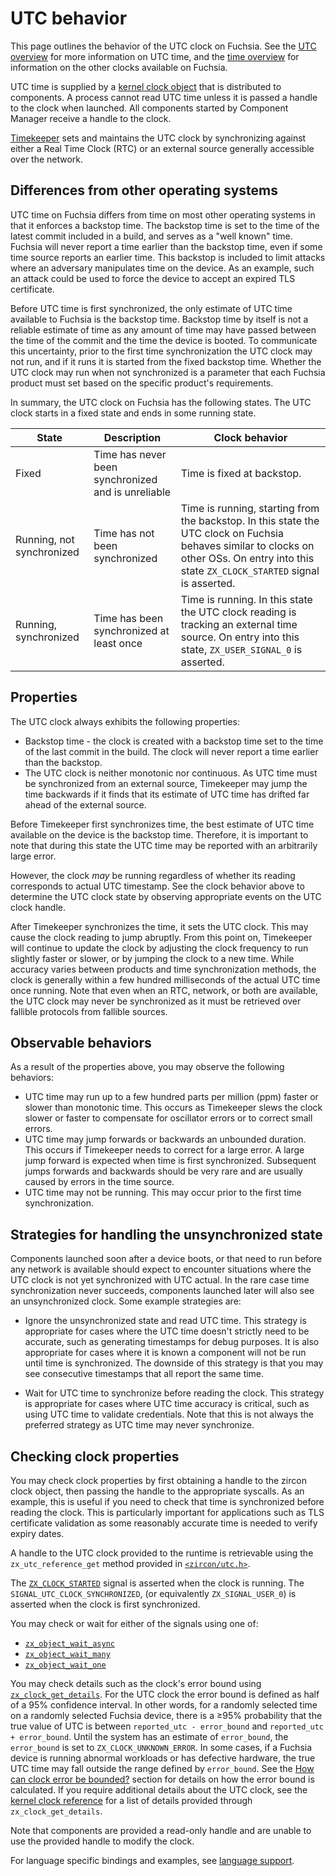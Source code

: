 # UTC behavior

This page outlines the behavior of the UTC clock on Fuchsia. See the
[UTC overview](overview.md) for more information on UTC time, and the
[time overview](/docs/concepts/kernel/time/overview.md) for information on the other
clocks available on Fuchsia.

UTC time is supplied by a
[kernel clock object](/docs/reference/kernel_objects/clock.md) that is
distributed to components. A process cannot read UTC time unless it is passed a
handle to the clock when launched. All components started by Component Manager
receive a handle to the clock.

[Timekeeper](/src/sys/time/timekeeper) sets and maintains the UTC clock by
synchronizing against either a Real Time Clock (RTC) or an external source
generally accessible over the network.

## Differences from other operating systems

UTC time on Fuchsia differs from time on most other operating systems in that
it enforces a backstop time. The backstop time is set to the time of the latest
commit included in a build, and serves as a "well known" time. Fuchsia will
never report a time earlier than the backstop time, even if some time source
reports an earlier time. This backstop is included to limit attacks where an
adversary manipulates time on the device. As an example, such an attack could
be used to force the device to accept an expired TLS certificate.

Before UTC time is first synchronized, the only estimate of UTC time available
to Fuchsia is the backstop time. Backstop time by itself is not a reliable
estimate of time as any amount of time may have passed between the time of the
commit and the time the device is booted. To communicate this uncertainty,
prior to the first time synchronization the UTC clock may not run, and if it
runs it is started from the fixed backstop time. Whether the UTC clock may run
when not synchronized is a parameter that each Fuchsia product must set based
on the specific product's requirements.

In summary, the UTC clock on Fuchsia has the following states. The UTC clock
starts in a fixed state and ends in some running state.

State         | Description | Clock behavior
--------------|-------------|---------------
Fixed | Time has never been synchronized and is unreliable | Time is fixed at backstop.
Running, not synchronized | Time has not been synchronized | Time is running, starting from the backstop. In this state the UTC clock on Fuchsia behaves similar to clocks on other OSs. On entry into this state `ZX_CLOCK_STARTED` signal is asserted.
Running, synchronized | Time has been synchronized at least once | Time is running. In this state the UTC clock reading is tracking an external time source. On entry into this state, `ZX_USER_SIGNAL_0` is asserted.

## Properties

The UTC clock always exhibits the following properties:

* Backstop time - the clock is created with a backstop time set to the time of
the last commit in the build. The clock will never report a time earlier than
the backstop.
* The UTC clock is neither monotonic nor continuous. As UTC time must be
synchronized from an external source, Timekeeper may jump the time backwards if
it finds that its estimate of UTC time has drifted far ahead of the external
source.

Before Timekeeper first synchronizes time, the best estimate of UTC time
available on the device is the backstop time. Therefore, it is important to
note that during this state the UTC time may be reported with an arbitrarily
large error.

However, the clock *may* be running regardless of whether its reading corresponds
to actual UTC timestamp. See the clock behavior above to determine the UTC clock
state by observing appropriate events on the UTC clock handle.

After Timekeeper synchronizes the time, it sets the UTC clock. This may cause
the clock reading to jump abruptly. From this point on, Timekeeper will
continue to update the clock by adjusting the clock frequency to run slightly
faster or slower, or by jumping the clock to a new time. While accuracy varies
between products and time synchronization methods, the clock is generally
within a few hundred milliseconds of the actual UTC time once running. Note
that even when an RTC, network, or both are available, the UTC clock may never
be synchronized as it must be retrieved over fallible protocols from fallible
sources.

## Observable behaviors

As a result of the properties above, you may observe the following behaviors:

* UTC time may run up to a few hundred parts per million (ppm) faster or slower
than monotonic time. This occurs as Timekeeper slews the clock slower or faster
to compensate for oscillator errors or to correct small errors.
* UTC time may jump forwards or backwards an unbounded duration. This occurs if
Timekeeper needs to correct for a large error. A large jump forward is expected
when time is first synchronized. Subsequent jumps forwards and backwards should
be very rare and are usually caused by errors in the time source.
* UTC time may not be running. This may occur prior to the first time
synchronization.

## Strategies for handling the unsynchronized state

Components launched soon after a device boots, or that need to run before any
network is available should expect to encounter situations where the UTC clock
is not yet synchronized with UTC actual. In the rare case time synchronization
never succeeds, components launched later will also see an unsynchronized
clock. Some example strategies are:

* Ignore the unsynchronized state and read UTC time.
This strategy is appropriate for cases where the UTC time doesn't strictly
need to be accurate, such as generating timestamps for debug purposes. It is
also appropriate for cases where it is known a component will not be run until
time is synchronized. The downside of this strategy is that you may see
consecutive timestamps that all report the same time.

* Wait for UTC time to synchronize before reading the clock.
This strategy is appropriate for cases where UTC time accuracy is critical,
such as using UTC time to validate credentials. Note that this is not always
the preferred strategy as UTC time may never synchronize.

## Checking clock properties

You may check clock properties by first obtaining a handle to the zircon clock
object, then passing the handle to the appropriate syscalls. As an example,
this is useful if you need to check that time is synchronized before reading
the clock. This is particularly important for applications such as TLS
certificate validation as some reasonably accurate time is needed to verify
expiry dates.

A handle to the UTC clock provided to the runtime is retrievable using
the `zx_utc_reference_get` method provided in
[`<zircon/utc.h>`](/sdk/lib/c/include/zircon/utc.h).

The
[`ZX_CLOCK_STARTED`](/docs/reference/kernel_objects/clock.md#starting-a-clock)
signal is asserted when the clock is running. The
`SIGNAL_UTC_CLOCK_SYNCHRONIZED`, (or equivalently `ZX_SIGNAL_USER_0`) is
asserted when the clock is first synchronized.

You may check or wait for either of the signals using one of:

* [`zx_object_wait_async`](/reference/syscalls/object_wait_async.md)
* [`zx_object_wait_many`](/reference/syscalls/object_wait_many.md)
* [`zx_object_wait_one`](/reference/syscalls/object_wait_one.md)

You may check details such as the clock's error bound using
[`zx_clock_get_details`](/reference/syscalls/clock_get_details.md).
For the UTC clock the error bound is defined as half of a 95% confidence
interval. In other words, for a randomly selected time on a randomly selected
Fuchsia device, there is a ≥95% probability that the true value of UTC is
between `reported_utc - error_bound` and `reported_utc + error_bound`. Until
the system has an estimate of `error_bound`, the `error_bound` is set to
`ZX_CLOCK_UNKNOWN_ERROR`. In some cases, if a Fuchsia device is running
abnormal workloads or has defective hardware, the true UTC time may fall
outside the range defined by `error_bound`. See the
[How can clock error be bounded?](algorithms.md#error_bound) section for
details on how the error bound is calculated. If you require additional details
about the UTC clock, see the
[kernel clock reference](/docs/reference/kernel_objects/clock.md)
for a list of details provided through `zx_clock_get_details`.

Note that components are provided a read-only handle and are unable to use the
provided handle to modify the clock.

For language specific bindings and examples, see
[language support](/docs/concepts/kernel/time/language_support.md).
